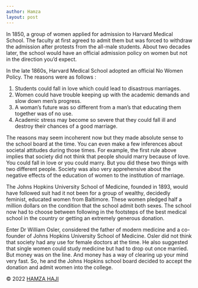 ```yaml
---
author: Hamza
layout: post
---
```

In 1850, a group of women applied for admission to Harvard Medical School. The faculty at first agreed to admit them but was forced to withdraw the admission after protests from the all-male students. About two decades later, the school would have an official admission policy on women but not in the direction you’d expect.

In the late 1860s, Harvard Medical School adopted an official No Women Policy. The reasons were as follows : 
1. Students could fall in love which could lead to disastrous marriages. 
1. Women could have trouble keeping up with the academic demands and slow down men’s progress.
1. A woman’s future was so different from a man’s that educating them together was of no use. 
1. Academic stress may become so severe that they could fall ill and destroy their chances of a good marriage. 

The reasons may seem incoherent now but they made absolute sense to the school board at the time. You can even make a few inferences about societal attitudes during those times. For example, the first rule above implies that society did not think that people should marry because of love. You could fall in love or you could marry. But you did these two things with two different people. Society was also very apprehensive about the negative effects of the education of women to the institution of marriage.

The Johns Hopkins University School of Medicine, founded in 1893, would have followed suit had it not been for a group of wealthy, decidedly feminist, educated women from Baltimore. These women pledged half a million dollars on the condition that the school admit both sexes. The school now had to choose between following in the footsteps of the best medical school in the country or getting an extremely generous donation. 

Enter Dr William Osler, considered the father of modern medicine and a co-founder of Johns Hopkins University School of Medicine. Osler did not think that society had any use for female doctors at the time. He also suggested that single women could study medicine but had to drop out once married. But money was on the line. And money has a way of clearing up your mind very fast. So, he and the Johns Hopkins school board decided to accept the donation and admit women into the college.

© 2022 <a class="small" href="/">HAMZA HAJI</a>
